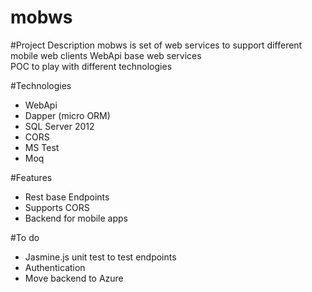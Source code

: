 mobws
=====

#Project Description
mobws is set of web services to support different  mobile web clients
WebApi base web services  
POC to play with different technologies

#Technologies
* WebApi
* Dapper (micro ORM)
* SQL Server 2012
* CORS
* MS Test
* Moq

#Features
* Rest base Endpoints
* Supports CORS
* Backend for mobile apps

#To do
* Jasmine.js unit test to test endpoints
* Authentication
* Move backend to Azure
